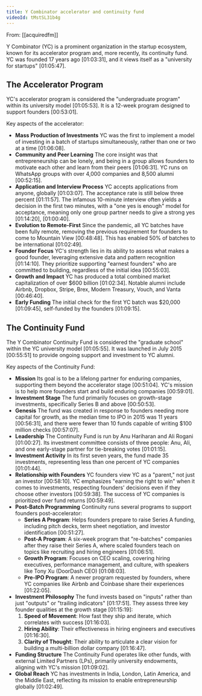 ```yaml
---
title: Y Combinator accelerator and continuity fund
videoId: tMstSL31b4g
---
```


From: [[acquiredfm]] <br/> 

Y Combinator (YC) is a prominent organization in the startup ecosystem, known for its accelerator program and, more recently, its continuity fund. YC was founded 17 years ago <a class="yt-timestamp" data-t="01:03:31">[01:03:31]</a>, and it views itself as a "university for startups" <a class="yt-timestamp" data-t="01:05:47">[01:05:47]</a>.

## The Accelerator Program

YC's accelerator program is considered the "undergraduate program" within its university model <a class="yt-timestamp" data-t="01:05:53">[01:05:53]</a>. It is a 12-week program designed to support founders <a class="yt-timestamp" data-t="00:53:01">[00:53:01]</a>.

Key aspects of the accelerator:
*   **Mass Production of Investments** YC was the first to implement a model of investing in a batch of startups simultaneously, rather than one or two at a time <a class="yt-timestamp" data-t="01:06:08">[01:06:08]</a>.
*   **Community and Peer Learning** The core insight was that entrepreneurship can be lonely, and being in a group allows founders to motivate each other and learn from their peers <a class="yt-timestamp" data-t="01:06:31">[01:06:31]</a>. YC runs on WhatsApp groups with over 4,000 companies and 8,500 alumni <a class="yt-timestamp" data-t="00:52:15">[00:52:15]</a>.
*   **Application and Interview Process** YC accepts applications from anyone, globally <a class="yt-timestamp" data-t="01:03:07">[01:03:07]</a>. The acceptance rate is still below three percent <a class="yt-timestamp" data-t="01:11:57">[01:11:57]</a>. The infamous 10-minute interview often yields a decision in the first two minutes, with a "one yes is enough" model for acceptance, meaning only one group partner needs to give a strong yes <a class="yt-timestamp" data-t="01:14:20">[01:14:20]</a>, <a class="yt-timestamp" data-t="01:00:40">[01:00:40]</a>.
*   **Evolution to Remote-First** Since the pandemic, all YC batches have been fully remote, removing the previous requirement for founders to come to Mountain View <a class="yt-timestamp" data-t="00:48:48">[00:48:48]</a>. This has enabled 50% of batches to be international <a class="yt-timestamp" data-t="01:02:49">[01:02:49]</a>.
*   **Founder Focus** YC's strength lies in its ability to assess what makes a good founder, leveraging extensive data and pattern recognition <a class="yt-timestamp" data-t="01:14:10">[01:14:10]</a>. They prioritize supporting "earnest founders" who are committed to building, regardless of the initial idea <a class="yt-timestamp" data-t="00:55:03">[00:55:03]</a>.
*   **Growth and Impact** YC has produced a total combined market capitalization of over $600 billion <a class="yt-timestamp" data-t="01:02:34">[01:02:34]</a>. Notable alumni include Airbnb, Dropbox, Stripe, Brex, Modern Treasury, Vouch, and Vanta <a class="yt-timestamp" data-t="00:46:40">[00:46:40]</a>.
*   **Early Funding** The initial check for the first YC batch was $20,000 <a class="yt-timestamp" data-t="01:09:45">[01:09:45]</a>, self-funded by the founders <a class="yt-timestamp" data-t="01:09:15">[01:09:15]</a>.

## The Continuity Fund

The Y Combinator Continuity Fund is considered the "graduate school" within the YC university model <a class="yt-timestamp" data-t="01:05:55">[01:05:55]</a>. It was launched in July 2015 <a class="yt-timestamp" data-t="00:55:51">[00:55:51]</a> to provide ongoing support and investment to YC alumni.

Key aspects of the Continuity Fund:
*   **Mission** Its goal is to be a lifelong partner for enduring companies, supporting them beyond the accelerator stage <a class="yt-timestamp" data-t="00:51:04">[00:51:04]</a>. YC's mission is to help more founders start and build enduring companies <a class="yt-timestamp" data-t="00:59:01">[00:59:01]</a>.
*   **Investment Stage** The fund primarily focuses on growth-stage investments, specifically Series B and above <a class="yt-timestamp" data-t="00:50:53">[00:50:53]</a>.
*   **Genesis** The fund was created in response to founders needing more capital for growth, as the median time to IPO in 2015 was 11 years <a class="yt-timestamp" data-t="00:56:31">[00:56:31]</a>, and there were fewer than 10 funds capable of writing $100 million checks <a class="yt-timestamp" data-t="00:57:07">[00:57:07]</a>.
*   **Leadership** The Continuity Fund is run by Anu Hariharan and Ali Rogani <a class="yt-timestamp" data-t="01:00:27">[01:00:27]</a>. Its investment committee consists of three people: Anu, Ali, and one early-stage partner for tie-breaking votes <a class="yt-timestamp" data-t="01:01:15">[01:01:15]</a>.
*   **Investment Activity** In its first seven years, the fund made 35 investments, representing less than one percent of YC companies <a class="yt-timestamp" data-t="01:01:44">[01:01:44]</a>.
*   **Relationship with Founders** YC founders view YC as a "parent," not just an investor <a class="yt-timestamp" data-t="00:58:10">[00:58:10]</a>. YC emphasizes "earning the right to win" when it comes to investments, respecting founders' decisions even if they choose other investors <a class="yt-timestamp" data-t="00:59:38">[00:59:38]</a>. The success of YC companies is prioritized over fund returns <a class="yt-timestamp" data-t="00:59:49">[00:59:49]</a>.
*   **Post-Batch Programming** Continuity runs several programs to support founders post-accelerator:
    *   **Series A Program**: Helps founders prepare to raise Series A funding, including pitch decks, term sheet negotiation, and investor identification <a class="yt-timestamp" data-t="00:51:27">[00:51:27]</a>.
    *   **Post-A Program**: A six-week program that "re-batches" companies after they raise their Series A, where scaled founders teach on topics like recruiting and hiring engineers <a class="yt-timestamp" data-t="01:06:51">[01:06:51]</a>.
    *   **Growth Program**: Focuses on CEO scaling, covering hiring executives, performance management, and culture, with speakers like Tony Xu (DoorDash CEO) <a class="yt-timestamp" data-t="01:08:03">[01:08:03]</a>.
    *   **Pre-IPO Program**: A newer program requested by founders, where YC companies like Airbnb and Coinbase share their experiences <a class="yt-timestamp" data-t="01:22:05">[01:22:05]</a>.
*   **Investment Philosophy** The fund invests based on "inputs" rather than just "outputs" or "trailing indicators" <a class="yt-timestamp" data-t="01:17:51">[01:17:51]</a>. They assess three key founder qualities at the growth stage <a class="yt-timestamp" data-t="01:15:19">[01:15:19]</a>:
    1.  **Speed of Movement**: How fast they ship and iterate, which correlates with success <a class="yt-timestamp" data-t="01:16:03">[01:16:03]</a>.
    2.  **Hiring Ability**: Their effectiveness in hiring engineers and executives <a class="yt-timestamp" data-t="01:16:30">[01:16:30]</a>.
    3.  **Clarity of Thought**: Their ability to articulate a clear vision for building a multi-billion dollar company <a class="yt-timestamp" data-t="01:16:47">[01:16:47]</a>.
*   **Funding Structure** The Continuity Fund operates like other funds, with external Limited Partners (LPs), primarily university endowments, aligning with YC's mission <a class="yt-timestamp" data-t="01:09:02">[01:09:02]</a>.
*   **Global Reach** YC has investments in India, London, Latin America, and the Middle East, reflecting its mission to enable entrepreneurship globally <a class="yt-timestamp" data-t="01:02:49">[01:02:49]</a>.